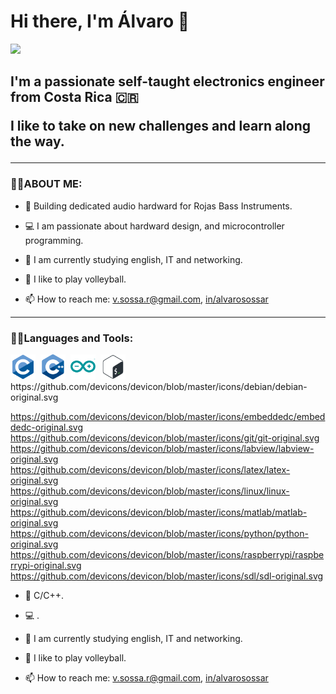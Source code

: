 <div id= "header" aling="center">
  <h1 aling="center"> Hi there, I'm Álvaro 👋 </h1>
  <img src= "https://media.giphy.com/media/ZkVIzvAEUA4ISI6WpO/giphy.gif" width="200" />
  <h2 aling="center">  I'm a passionate self-taught electronics engineer from Costa Rica 🇨🇷
  
  I like to take on new challenges and learn along the way.

  </h2>
  
</div>

---

### 👨‍💻ABOUT ME:


- 🔧 Building dedicated audio hardward for Rojas Bass Instruments.

- 💻 I am passionate about hardward design, and microcontroller programming.

- 🌱 I am currently studying english, IT and networking.

- 🏐 I like to play volleyball.

- 📫 How to reach me: v.sossa.r@gmail.com, [in/alvarosossar](https://www.linkedin.com/in/alvarosossar/)

---

<div aling="left">
  <h3> 👨‍💻Languages and Tools: </h3>
  <div>
    <img src="https://github.com/devicons/devicon/blob/master/icons/c/c-original.svg" title="C" alt="C" width="40" height="40" />&nbsp;
    <img src="https://github.com/devicons/devicon/blob/master/icons/cplusplus/cplusplus-original.svg" title="C" alt="C" width="40" height="40" />&nbsp;
    <img src="https://github.com/devicons/devicon/blob/master/icons/arduino/arduino-original.svg" title="C" alt="C" width="40" height="40" />&nbsp;
    <img src="https://github.com/devicons/devicon/blob/master/icons/bash/bash-original.svg" title="C" alt="C" width="40" height="40" />&nbsp;
  </div>
</div>
https://github.com/devicons/devicon/blob/master/icons/debian/debian-original.svg

https://github.com/devicons/devicon/blob/master/icons/embeddedc/embeddedc-original.svg
https://github.com/devicons/devicon/blob/master/icons/git/git-original.svg
https://github.com/devicons/devicon/blob/master/icons/labview/labview-original.svg
https://github.com/devicons/devicon/blob/master/icons/latex/latex-original.svg
https://github.com/devicons/devicon/blob/master/icons/linux/linux-original.svg
https://github.com/devicons/devicon/blob/master/icons/matlab/matlab-original.svg
https://github.com/devicons/devicon/blob/master/icons/python/python-original.svg
https://github.com/devicons/devicon/blob/master/icons/raspberrypi/raspberrypi-original.svg
https://github.com/devicons/devicon/blob/master/icons/sdl/sdl-original.svg

- 🔧 C/C++.

- 💻 .

- 🌱 I am currently studying english, IT and networking.

- 🏐 I like to play volleyball.

- 📫 How to reach me: v.sossa.r@gmail.com, [in/alvarosossar](https://www.linkedin.com/in/alvarosossar/)


<!--
**ASossaR/ASossaR** is a ✨ _special_ ✨ repository because its `README.md` (this file) appears on your GitHub profile.

Here are some ideas to get you started:

- 🔭 I’m currently working on ...
-  I’m currently learning ...
- 👯 I’m looking to collaborate on ...
- 🤔 I’m looking for help with ...
- 💬 Ask me about ...
- 📫 How to reach me: ...
- 😄 Pronouns: ...
- ⚡ Fun fact: ...
-->
